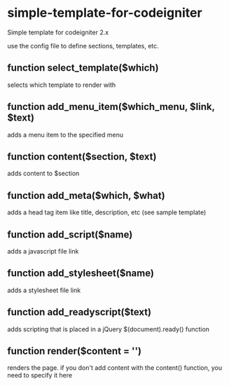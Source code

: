 simple-template-for-codeigniter
===============================

Simple template for codeigniter 2.x

use the config file to define sections, templates, etc.

function select_template($which)
--------------------------------
selects which template to render with

function add_menu_item($which_menu, $link, $text)
-------------------------------------------------
adds a menu item to the specified menu

function content($section, $text) 
---------------------------------
adds content to $section

function add_meta($which, $what)
--------------------------------
adds a head tag item like title, description, etc (see sample template)

function add_script($name)
--------------------------
adds a javascript file link

function add_stylesheet($name)
------------------------------
adds a stylesheet file link

function add_readyscript($text)
-------------------------------
adds scripting that is placed in a jQuery $(document).ready() function

function render($content = '')
-----------------------------
renders the page.  if you don't add content with the content() function, you need to specify it here
